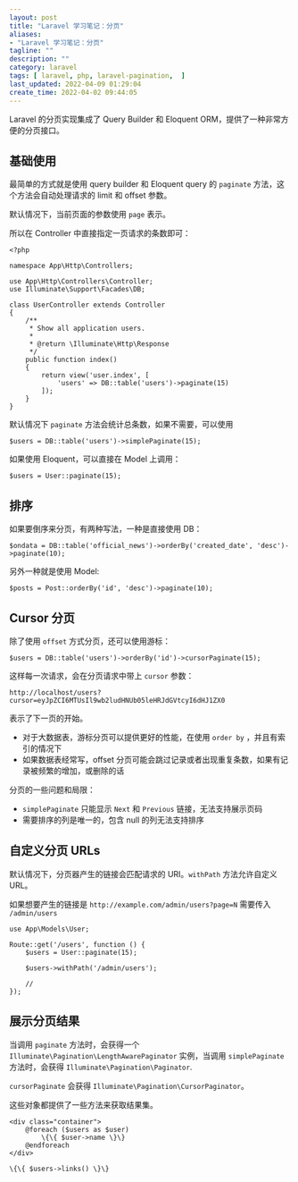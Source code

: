 ```yaml
---
layout: post
title: "Laravel 学习笔记：分页"
aliases: 
- "Laravel 学习笔记：分页"
tagline: ""
description: ""
category: laravel
tags: [ laravel, php, laravel-pagination,  ]
last_updated: 2022-04-09 01:29:04
create_time: 2022-04-02 09:44:05
---
```



Laravel 的分页实现集成了 Query Builder 和 Eloquent ORM，提供了一种非常方便的分页接口。


## 基础使用
最简单的方式就是使用 query builder 和 Eloquent query 的 `paginate` 方法，这个方法会自动处理请求的 limit 和 offset 参数。

默认情况下，当前页面的参数使用 `page` 表示。

所以在 Controller 中直接指定一页请求的条数即可：

```
<?php
 
namespace App\Http\Controllers;
 
use App\Http\Controllers\Controller;
use Illuminate\Support\Facades\DB;
 
class UserController extends Controller
{
    /**
     * Show all application users.
     *
     * @return \Illuminate\Http\Response
     */
    public function index()
    {
        return view('user.index', [
            'users' => DB::table('users')->paginate(15)
        ]);
    }
}
```

默认情况下 `paginate` 方法会统计总条数，如果不需要，可以使用

```
$users = DB::table('users')->simplePaginate(15);
```

如果使用 Eloquent，可以直接在 Model 上调用：

    $users = User::paginate(15);


## 排序
如果要倒序来分页，有两种写法，一种是直接使用 DB：

    $ondata = DB::table('official_news')->orderBy('created_date', 'desc')->paginate(10);

另外一种就是使用 Model:

    $posts = Post::orderBy('id', 'desc')->paginate(10);


## Cursor 分页
除了使用 `offset` 方式分页，还可以使用游标：

```
$users = DB::table('users')->orderBy('id')->cursorPaginate(15);
```

这样每一次请求，会在分页请求中带上 `cursor` 参数：

```
http://localhost/users?cursor=eyJpZCI6MTUsIl9wb2ludHNUb05leHRJdGVtcyI6dHJ1ZX0
```

表示了下一页的开始。

- 对于大数据表，游标分页可以提供更好的性能，在使用 `order by` ，并且有索引的情况下
- 如果数据表经常写，offset 分页可能会跳过记录或者出现重复条数，如果有记录被频繁的增加，或删除的话


分页的一些问题和局限：

- `simplePaginate` 只能显示 `Next` 和 `Previous` 链接，无法支持展示页码
- 需要排序的列是唯一的，包含 null 的列无法支持排序


## 自定义分页 URLs
默认情况下，分页器产生的链接会匹配请求的 URI。`withPath` 方法允许自定义 URL。

如果想要产生的链接是 `http://example.com/admin/users?page=N` 需要传入 `/admin/users`

```
use App\Models\User;
 
Route::get('/users', function () {
    $users = User::paginate(15);
 
    $users->withPath('/admin/users');
 
    //
});
```

## 展示分页结果

当调用 `paginate` 方法时，会获得一个 `Illuminate\Pagination\LengthAwarePaginator` 实例，当调用 `simplePaginate` 方法时，会获得 `Illuminate\Pagination\Paginator`.

`cursorPaginate` 会获得 `Illuminate\Pagination\CursorPaginator`。

这些对象都提供了一些方法来获取结果集。

```
<div class="container">
    @foreach ($users as $user)
        \{\{ $user->name \}\}
    @endforeach
</div>
 
\{\{ $users->links() \}\}
```
